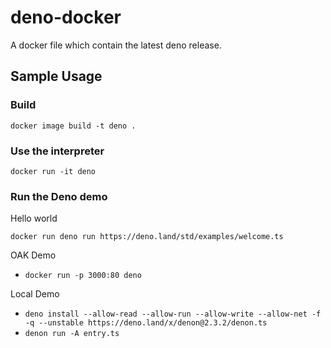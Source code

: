 # deno-docker

A docker file which contain the latest deno release.

## Sample Usage

### Build

`docker image build -t deno .`

### Use the interpreter

`docker run -it deno`

### Run the Deno demo

Hello world

`docker run deno run https://deno.land/std/examples/welcome.ts`

OAK Demo

- `docker run -p 3000:80 deno`

Local Demo

- `deno install --allow-read --allow-run --allow-write --allow-net -f -q --unstable https://deno.land/x/denon@2.3.2/denon.ts`
- `denon run -A entry.ts`
